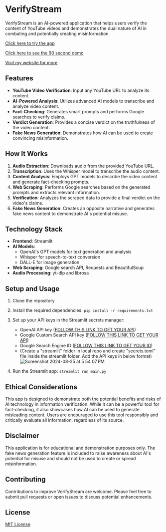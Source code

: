 # VerifyStream

VerifyStream is an AI-powered application that helps users verify the content of YouTube videos and demonstrates the dual nature of AI in combating and potentially creating misinformation.

[Click here to try the app](https://verifystream.streamlit.app/)

[Click here to see the 90 second demo](https://www.youtube.com/watch?v=7p44bkYDjEU)

[Visit my website for more](https://kailash.london/)

## Features

- **YouTube Video Verification**: Input any YouTube URL to analyze its content.
- **AI-Powered Analysis**: Utilizes advanced AI models to transcribe and analyze video content.
- **Fact-Checking**: Generates smart prompts and performs Google searches to verify claims.
- **Verdict Generation**: Provides a concise verdict on the truthfulness of the video content.
- **Fake News Generation**: Demonstrates how AI can be used to create convincing misinformation.

## How It Works

1. **Audio Extraction**: Downloads audio from the provided YouTube URL.
2. **Transcription**: Uses the Whisper model to transcribe the audio content.
3. **Content Analysis**: Employs GPT models to describe the video content and generate fact-checking prompts.
4. **Web Scraping**: Performs Google searches based on the generated prompts and extracts relevant information.
5. **Verification**: Analyzes the scraped data to provide a final verdict on the video's claims.
6. **Fake News Generation**: Creates an opposite narrative and generates fake news content to demonstrate AI's potential misuse.

## Technology Stack

- **Frontend**: Streamlit
- **AI Models**: 
  - OpenAI's GPT models for text generation and analysis
  - Whisper for speech-to-text conversion
  - DALL-E for image generation
- **Web Scraping**: Google search API, Requests and BeautifulSoup
- **Audio Processing**: yt-dlp and librosa

## Setup and Usage

1. Clone the repository
2. Install the required dependencies: `pip install -r requirements.txt`
3. Set up your API keys in the Streamlit secrets manager:
   - OpenAI API key ([FOLLOW THIS LINK TO GET YOUR API](https://platform.openai.com/settings/organization/billing/overview))
   - Google Custom Search API key ([FOLLOW THIS LINK TO GET YOUR API](https://console.cloud.google.com/))
   - Google Search Engine ID ([FOLLOW THIS LINK TO GET YOUR ID](https://programmablesearchengine.google.com/controlpanel/all))
   - (Create a "streamlit" folder in local repo and create "secrets.toml" file inside the streamlit folder. Add the API keys in below format)
![Screenshot 2024-08-25 at 5 54 07 PM](https://github.com/user-attachments/assets/0350bec5-3ec8-4ddd-8c81-7950dd705d27)

4. Run the Streamlit app: `streamlit run main.py`

## Ethical Considerations

This app is designed to demonstrate both the potential benefits and risks of AI technology in information verification. While it can be a powerful tool for fact-checking, it also showcases how AI can be used to generate misleading content. Users are encouraged to use this tool responsibly and critically evaluate all information, regardless of its source.

## Disclaimer

This application is for educational and demonstration purposes only. The fake news generation feature is included to raise awareness about AI's potential for misuse and should not be used to create or spread misinformation.

## Contributing

Contributions to improve VerifyStream are welcome. Please feel free to submit pull requests or open issues to discuss potential enhancements.

## License

[MIT License](LICENSE)
